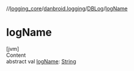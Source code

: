 //[logging_core](../../../index.md)/[danbroid.logging](../index.md)/[DBLog](index.md)/[logName](log-name.md)



# logName  
[jvm]  
Content  
abstract val [logName](log-name.md): [String](https://kotlinlang.org/api/latest/jvm/stdlib/kotlin/-string/index.html)  



